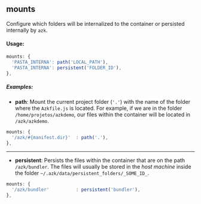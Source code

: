 ## mounts

Configure which folders will be internalized to the container or persisted internally by `azk`.

#### Usage:

```js
mounts: {
  'PASTA_INTERNA': path('LOCAL_PATH'),
  'PASTA_INTERNA': persistent('FOLDER_ID'),
},
```

##### Examples:

* __path__: Mount the current project folder (`'.'`) with the name of the folder where the `Azkfile.js` is located. For example, if we are in the folder `/home/projetos/azkdemo`, our files within the container will be located in `/azk/azkdemo`.

```js
mounts: {
  '/azk/#{manifest.dir}'  : path('.'),
},
```

_________________
* __persistent__: Persists the files within the container that are on the path `/azk/bundler`. The files will usually be stored in the _host machine_ inside the folder `~/.azk/data/persistent_folders/_SOME_ID_`.

```js
mounts: {
  '/azk/bundler'          : persistent('bundler'),
},
```